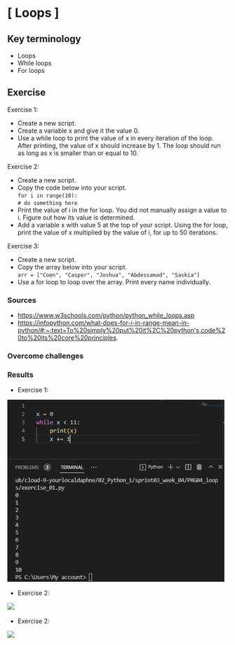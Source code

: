 # [ Loops ]


## Key terminology
- Loops
- While loops
- For loops

## Exercise

Exercise 1:
- Create a new script.
- Create a variable x and give it the value 0.
- Use a while loop to print the value of x in every iteration of the loop. After printing, the value of x should increase by 1. The loop should run as long as x is smaller than or equal to 10.

Exercise 2:
- Create a new script.
- Copy the code below into your script.\
 `for i in range(10):`\
`# do something here`
- Print the value of i in the for loop. You did not manually assign a value to i. Figure out how its value is determined.
- Add a variable x with value 5 at the top of your script.
Using the for loop, print the value of x multiplied by the value of i, for up to 50 iterations.

Exercise 3:
- Create a new script.
- Copy the array below into your script.\
`arr = ["Coen", "Casper", "Joshua", "Abdessamad", "Saskia"]`
- Use a for loop to loop over the array. Print every name individually.


### Sources
- https://www.w3schools.com/python/python_while_loops.asp
- https://infopython.com/what-does-for-i-in-range-mean-in-python/#:~:text=To%20simply%20put%20it%2C%20python's,code%20to%20its%20core%20principles.

### Overcome challenges


### Results

- Exercise 1:

![](./../../../00_includes/PRG04_screenshot_exercise_01.png)


- Exercise 2:

![](./../../../00_includes/)

- Exercise 2:

![](./../../../00_includes/)
